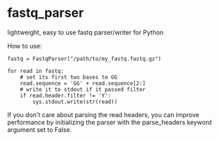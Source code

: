 fastq_parser
============

lightweight, easy to use fastq parser/writer for Python

How to use:

    fastq = FastqParser("/path/to/my_fastq.fastq.gz")

    for read in fastq:
        # set its first two bases to GG
        read.sequence = 'GG' + read.sequence[2:]
        # write it to stdout if it passed filter
        if read.header.filter != 'Y':
            sys.stdout.write(str(read))

If you don't care about parsing the read headers, you can improve performance by initializing the parser with the parse_headers keyword argument set to False.